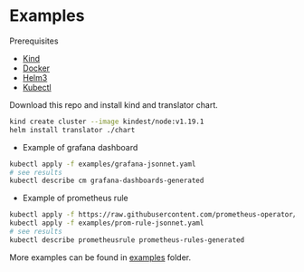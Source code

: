 # Examples 

Prerequisites

* [Kind](https://kind.sigs.k8s.io/)
* [Docker](https://www.docker.com/)
* [Helm3](https://helm.sh/)
* [Kubectl](https://kubernetes.io/docs/tasks/tools/install-kubectl/)

Download this repo and install kind and translator chart.
```bash
kind create cluster --image kindest/node:v1.19.1
helm install translator ./chart
```

- Example of grafana dashboard
```bash
kubectl apply -f examples/grafana-jsonnet.yaml
# see results
kubectl describe cm grafana-dashboards-generated
```

- Example of prometheus rule
```bash
kubectl apply -f https://raw.githubusercontent.com/prometheus-operator/prometheus-operator/release-0.42/example/prometheus-operator-crd/monitoring.coreos.com_prometheusrules.yaml
kubectl apply -f examples/prom-rule-jsonnet.yaml
# see results
kubectl describe prometheusrule prometheus-rules-generated
```

More examples can be found in [examples](examples) folder.
